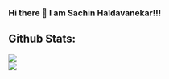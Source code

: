 ### Hi there 👋 I am  Sachin Haldavanekar!!!

## **Github Stats:** ##

<a href="">
  <img align="center" src="https://github-readme-stats.vercel.app/api?username=sachinh19&show_icons=true&theme=merko" />
</a>

<br/>

<a href="">
  <img align="center" src="https://github-readme-streak-stats.herokuapp.com/?user=sachinh19&theme=dark" />
</a>


